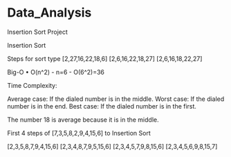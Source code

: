 # Data_Analysis
Insertion Sort Project

Insertion Sort

Steps for sort type [2,27,16,22,18,6] [2,6,16,22,18,27] [2,6,16,18,22,27]

Big-O • O(n^2) - n=6 - O(6^2)=36

Time Complexity:

Average case: If the dialed number is in the middle. Worst case: If the dialed number is in the end. Best case: If the dialed number is in the first.

The number 18 is average because it is in the middle.

First 4 steps of [7,3,5,8,2,9,4,15,6] to Insertion Sort

[2,3,5,8,7,9,4,15,6] [2,3,4,8,7,9,5,15,6] [2,3,4,5,7,9,8,15,6] [2,3,4,5,6,9,8,15,7]
